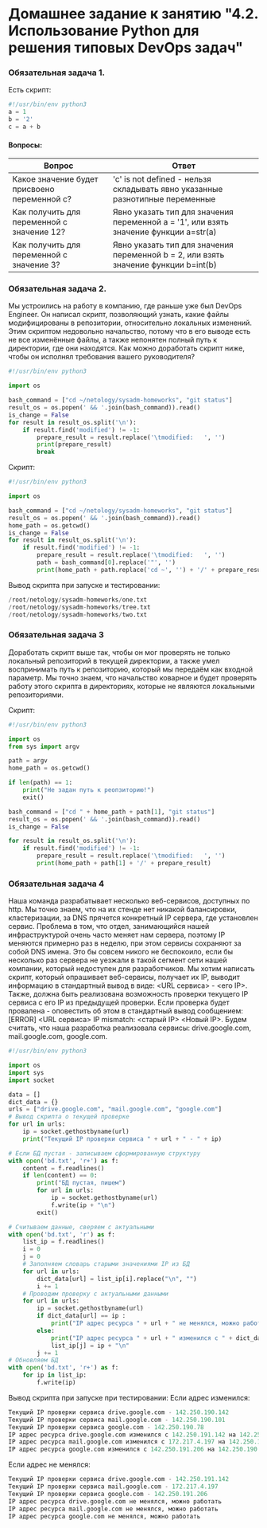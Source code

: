 # Домашнее задание к занятию "4.2. Использование Python для решения типовых DevOps задач"

### Обязательная задача 1.
Есть скрипт:
```python
#!/usr/bin/env python3
a = 1
b = '2'
c = a + b
```

#### Вопросы:
Вопрос | Ответ
--- |-------|
Какое значение будет присвоено переменной c? | 'c' is not defined - нельзя складывать явно указанные разнотипные переменные
Как получить для переменной c значение 12? | Явно указать тип для значения переменной a = '1', или взять значение функции a=str(a)
Как получить для переменной c значение 3? | Явно указать тип для значения переменной b = 2, или взять значение функции b=int(b)

### Обязательная задача 2.
Мы устроились на работу в компанию, где раньше уже был DevOps Engineer. Он написал скрипт, позволяющий узнать, какие файлы модифицированы в репозитории, относительно локальных изменений. Этим скриптом недовольно начальство, потому что в его выводе есть не все изменённые файлы, а также непонятен полный путь к директории, где они находятся. Как можно доработать скрипт ниже, чтобы он исполнял требования вашего руководителя?

```python
#!/usr/bin/env python3

import os

bash_command = ["cd ~/netology/sysadm-homeworks", "git status"]
result_os = os.popen(' && '.join(bash_command)).read()
is_change = False
for result in result_os.split('\n'):
    if result.find('modified') != -1:
        prepare_result = result.replace('\tmodified:   ', '')
        print(prepare_result)
        break
```

Скрипт:
```python
#!/usr/bin/env python3

import os

bash_command = ["cd ~/netology/sysadm-homeworks", "git status"]
result_os = os.popen(' && '.join(bash_command)).read()
home_path = os.getcwd()
is_change = False
for result in result_os.split('\n'):
    if result.find('modified') != -1:
        prepare_result = result.replace('\tmodified:   ', '')
        path = bash_command[0].replace('"', '')
        print(home_path + path.replace('cd ~', '') + '/' + prepare_result)
```

Вывод скрипта при запуске и тестировании:
```python
/root/netology/sysadm-homeworks/one.txt
/root/netology/sysadm-homeworks/tree.txt
/root/netology/sysadm-homeworks/two.txt
```

### Обязательная задача 3
Доработать скрипт выше так, чтобы он мог проверять не только локальный репозиторий в текущей директории, а также умел воспринимать путь к репозиторию, который мы передаём как входной параметр. Мы точно знаем, что начальство коварное и будет проверять работу этого скрипта в директориях, которые не являются локальными репозиториями.  

Скрипт:
```python
#!/usr/bin/env python3

import os
from sys import argv

path = argv
home_path = os.getcwd()

if len(path) == 1:
    print("Не задан путь к реопзиторию!")
    exit()

bash_command = ["cd " + home_path + path[1], "git status"]
result_os = os.popen(' && '.join(bash_command)).read()
is_change = False

for result in result_os.split('\n'):
    if result.find('modified') != -1:
        prepare_result = result.replace('\tmodified:   ', '')
        print(home_path + path[1] + '/' + prepare_result)
```

### Обязательная задача 4
Наша команда разрабатывает несколько веб-сервисов, доступных по http. Мы точно знаем, что на их стенде нет никакой балансировки, кластеризации, за DNS прячется конкретный IP сервера, где установлен сервис. Проблема в том, что отдел, занимающийся нашей инфраструктурой очень часто меняет нам сервера, поэтому IP меняются примерно раз в неделю, при этом сервисы сохраняют за собой DNS имена. Это бы совсем никого не беспокоило, если бы несколько раз сервера не уезжали в такой сегмент сети нашей компании, который недоступен для разработчиков. Мы хотим написать скрипт, который опрашивает веб-сервисы, получает их IP, выводит информацию в стандартный вывод в виде: <URL сервиса> - <его IP>. Также, должна быть реализована возможность проверки текущего IP сервиса c его IP из предыдущей проверки. Если проверка будет провалена - оповестить об этом в стандартный вывод сообщением: [ERROR] <URL сервиса> IP mismatch: <старый IP> <Новый IP>. Будем считать, что наша разработка реализовала сервисы: drive.google.com, mail.google.com, google.com.

```python
#!/usr/bin/env python3

import os
import sys
import socket

data = []
dict_data = {}
urls = ["drive.google.com", "mail.google.com", "google.com"]
# Вывод скрипта о текущей проверке
for url in urls:
    ip = socket.gethostbyname(url)
    print("Текущий IP проверки сервиса " + url + " - " + ip)

# Если БД пустая - записываем сформированную структуру
with open('bd.txt', 'r+') as f:
    content = f.readlines()
    if len(content) == 0:
        print("БД пустая, пишем")
        for url in urls:
            ip = socket.gethostbyname(url)
            f.write(ip + "\n")
        exit()

# Считываем данные, сверяем с актуальными
with open('bd.txt', 'r') as f:
    list_ip = f.readlines()
    i = 0
    j = 0
    # Заполняем словарь старыми значениями IP из БД
    for url in urls:
        dict_data[url] = list_ip[i].replace("\n", "")
        i += 1
    # Проводим проверку с актуальными данными
    for url in urls:
        ip = socket.gethostbyname(url)
        if dict_data[url] == ip :
            print("IP адрес ресурса " + url + " не менялся, можно работать")
        else:
            print("IP адрес ресурса " + url + " изменился с " + dict_data[url] + " на " + ip + " записываем в БД")
            list_ip[j] = ip + "\n"
        j += 1
# Обновляем БД
with open('bd.txt', 'r+') as f:
    for ip in list_ip:
        f.write(ip)
```

Вывод скрипта при запуске при тестировании:
Если адрес изменился:
```python
Текущий IP проверки сервиса drive.google.com - 142.250.190.142
Текущий IP проверки сервиса mail.google.com - 142.250.190.101
Текущий IP проверки сервиса google.com - 142.250.190.78
IP адрес ресурса drive.google.com изменился с 142.250.191.142 на 142.250.190.142 записываем в БД
IP адрес ресурса mail.google.com изменился с 172.217.4.197 на 142.250.190.101 записываем в БД
IP адрес ресурса google.com изменился с 142.250.191.206 на 142.250.190.78 записываем в БД
```


Если адрес не менялся:
```python
Текущий IP проверки сервиса drive.google.com - 142.250.191.142
Текущий IP проверки сервиса mail.google.com - 172.217.4.197
Текущий IP проверки сервиса google.com - 142.250.191.206
IP адрес ресурса drive.google.com не менялся, можно работать
IP адрес ресурса mail.google.com не менялся, можно работать
IP адрес ресурса google.com не менялся, можно работать
```